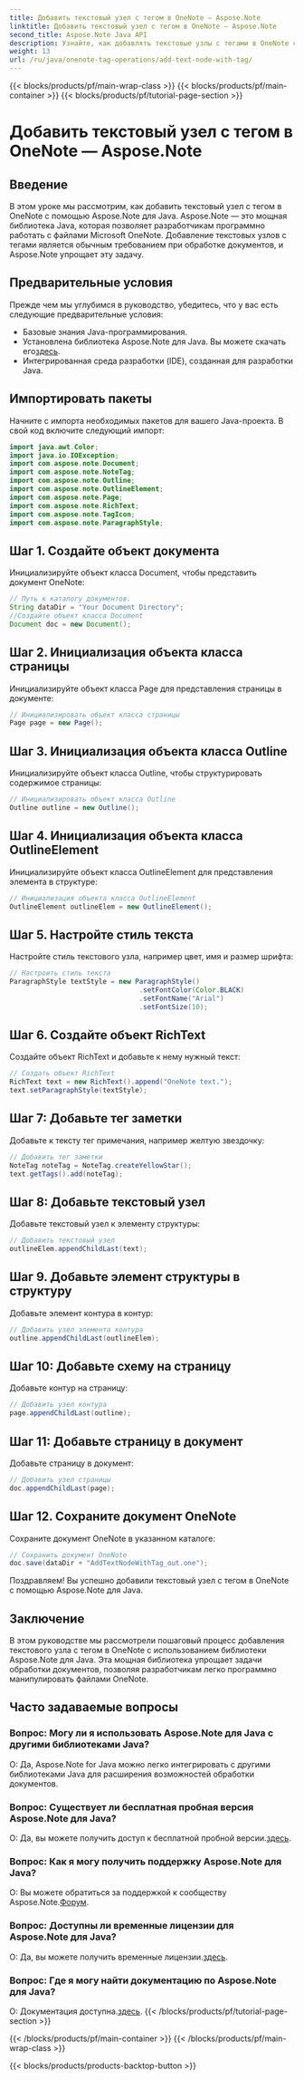 ```yaml
---
title: Добавить текстовый узел с тегом в OneNote — Aspose.Note
linktitle: Добавить текстовый узел с тегом в OneNote — Aspose.Note
second_title: Aspose.Note Java API
description: Узнайте, как добавлять текстовые узлы с тегами в OneNote с помощью Aspose.Note для Java. Простой, эффективный и удобный для разработчиков. Загрузите библиотеку прямо сейчас!
weight: 13
url: /ru/java/onenote-tag-operations/add-text-node-with-tag/
---
```


{{< blocks/products/pf/main-wrap-class >}}
{{< blocks/products/pf/main-container >}}
{{< blocks/products/pf/tutorial-page-section >}}

# Добавить текстовый узел с тегом в OneNote — Aspose.Note

## Введение
В этом уроке мы рассмотрим, как добавить текстовый узел с тегом в OneNote с помощью Aspose.Note для Java. Aspose.Note — это мощная библиотека Java, которая позволяет разработчикам программно работать с файлами Microsoft OneNote. Добавление текстовых узлов с тегами является обычным требованием при обработке документов, и Aspose.Note упрощает эту задачу.
## Предварительные условия
Прежде чем мы углубимся в руководство, убедитесь, что у вас есть следующие предварительные условия:
- Базовые знания Java-программирования.
-  Установлена библиотека Aspose.Note для Java. Вы можете скачать его[здесь](https://releases.aspose.com/note/java/).
- Интегрированная среда разработки (IDE), созданная для разработки Java.
## Импортировать пакеты
Начните с импорта необходимых пакетов для вашего Java-проекта. В свой код включите следующий импорт:
```java
import java.awt.Color;
import java.io.IOException;
import com.aspose.note.Document;
import com.aspose.note.NoteTag;
import com.aspose.note.Outline;
import com.aspose.note.OutlineElement;
import com.aspose.note.Page;
import com.aspose.note.RichText;
import com.aspose.note.TagIcon;
import com.aspose.note.ParagraphStyle;
```
## Шаг 1. Создайте объект документа
Инициализируйте объект класса Document, чтобы представить документ OneNote:
```java
// Путь к каталогу документов.
String dataDir = "Your Document Directory";
//Создайте объект класса Document
Document doc = new Document();
```
## Шаг 2. Инициализация объекта класса страницы
Инициализируйте объект класса Page для представления страницы в документе:
```java
// Инициализировать объект класса страницы
Page page = new Page();
```
## Шаг 3. Инициализация объекта класса Outline
Инициализируйте объект класса Outline, чтобы структурировать содержимое страницы:
```java
// Инициализировать объект класса Outline
Outline outline = new Outline();
```
## Шаг 4. Инициализация объекта класса OutlineElement
Инициализируйте объект класса OutlineElement для представления элемента в структуре:
```java
// Инициализация объекта класса OutlineElement
OutlineElement outlineElem = new OutlineElement();
```
## Шаг 5. Настройте стиль текста
Настройте стиль текстового узла, например цвет, имя и размер шрифта:
```java
// Настроить стиль текста
ParagraphStyle textStyle = new ParagraphStyle()
                                .setFontColor(Color.BLACK)
                                .setFontName("Arial")
                                .setFontSize(10);
```
## Шаг 6. Создайте объект RichText
Создайте объект RichText и добавьте к нему нужный текст:
```java
// Создать объект RichText
RichText text = new RichText().append("OneNote text.");
text.setParagraphStyle(textStyle);
```
## Шаг 7: Добавьте тег заметки
Добавьте к тексту тег примечания, например желтую звездочку:
```java
// Добавить тег заметки
NoteTag noteTag = NoteTag.createYellowStar();
text.getTags().add(noteTag);
```
## Шаг 8: Добавьте текстовый узел
Добавьте текстовый узел к элементу структуры:
```java
// Добавить текстовый узел
outlineElem.appendChildLast(text);
```
## Шаг 9. Добавьте элемент структуры в структуру
Добавьте элемент контура в контур:
```java
// Добавить узел элемента контура
outline.appendChildLast(outlineElem);
```
## Шаг 10: Добавьте схему на страницу
Добавьте контур на страницу:
```java
// Добавить узел контура
page.appendChildLast(outline);
```
## Шаг 11: Добавьте страницу в документ
Добавьте страницу в документ:
```java
// Добавить узел страницы
doc.appendChildLast(page);
```
## Шаг 12. Сохраните документ OneNote
Сохраните документ OneNote в указанном каталоге:
```java
// Сохранить документ OneNote
doc.save(dataDir + "AddTextNodeWithTag_out.one");
```
Поздравляем! Вы успешно добавили текстовый узел с тегом в OneNote с помощью Aspose.Note для Java.
## Заключение
В этом руководстве мы рассмотрели пошаговый процесс добавления текстового узла с тегом в OneNote с использованием библиотеки Aspose.Note для Java. Эта мощная библиотека упрощает задачи обработки документов, позволяя разработчикам легко программно манипулировать файлами OneNote.
## Часто задаваемые вопросы
### Вопрос: Могу ли я использовать Aspose.Note для Java с другими библиотеками Java?
О: Да, Aspose.Note for Java можно легко интегрировать с другими библиотеками Java для расширения возможностей обработки документов.
### Вопрос: Существует ли бесплатная пробная версия Aspose.Note для Java?
 О: Да, вы можете получить доступ к бесплатной пробной версии.[здесь](https://releases.aspose.com/).
### Вопрос: Как я могу получить поддержку Aspose.Note для Java?
О: Вы можете обратиться за поддержкой к сообществу Aspose.Note.[Форум](https://forum.aspose.com/c/note/28).
### Вопрос: Доступны ли временные лицензии для Aspose.Note для Java?
 О: Да, вы можете получить временные лицензии.[здесь](https://purchase.aspose.com/temporary-license/).
### Вопрос: Где я могу найти документацию по Aspose.Note для Java?
 О: Документация доступна.[здесь](https://reference.aspose.com/note/java/).
{{< /blocks/products/pf/tutorial-page-section >}}

{{< /blocks/products/pf/main-container >}}
{{< /blocks/products/pf/main-wrap-class >}}

{{< blocks/products/products-backtop-button >}}
